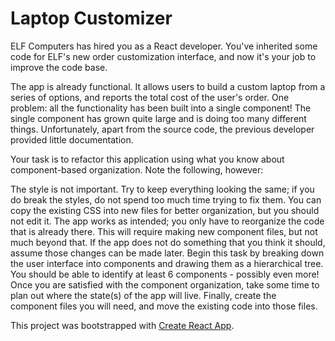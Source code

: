 # Laptop Customizer

ELF Computers has hired you as a React developer. You've inherited some code for ELF's new order customization interface, 
and now it's your job to improve the code base.

The app is already functional. It allows users to build a custom laptop from a series of options, and reports the total 
cost of the user's order. One problem: all the functionality has been built into a single component! The single component 
has grown quite large and is doing too many different things. Unfortunately, apart from the source code, the previous 
developer provided little documentation.

Your task is to refactor this application using what you know about component-based organization. Note the following, however:

The style is not important. Try to keep everything looking the same; if you do break the styles, do not spend too much time 
trying to fix them. You can copy the existing CSS into new files for better organization, but you should not edit it.
The app works as intended; you only have to reorganize the code that is already there. This will require making new component 
files, but not much beyond that. If the app does not do something that you think it should, assume those changes can be made later.
Begin this task by breaking down the user interface into components and drawing them as a hierarchical tree. You should be able
to identify at least 6 components - possibly even more! Once you are satisfied with the component organization, take some time 
to plan out where the state(s) of the app will live. Finally, create the component files you will need, and move the existing 
code into those files.

This project was bootstrapped with [Create React App](https://github.com/facebook/create-react-app).
